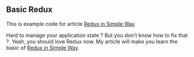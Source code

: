 ## Basic Redux

This is example code for article [Redux in Simple Way](https://gattigaga.com/en/article/redux-in-simple-way)

Hard to manage your application state ? But you don't know how to fix that ?. Yeah, you should love Redux now. My article will make you learn the basic of [Redux in Simple Way](https://gattigaga.com/en/article/redux-in-simple-way).

